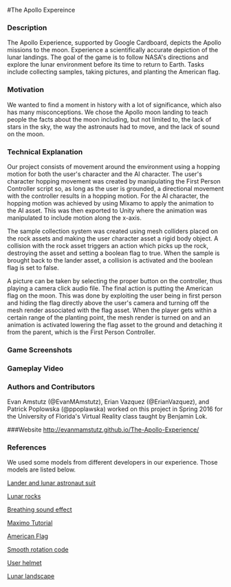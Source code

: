 #The Apollo Expereince

### Description
The Apollo Experience, supported by Google Cardboard, depicts the Apollo missions to the moon. Experience a scientifically accurate depiction of the lunar landings. The goal of the game is to follow NASA's directions and explore the lunar environment before its time to return to Earth. Tasks include collecting samples, taking pictures, and planting the American flag.

### Motivation
We wanted to find a moment in history with a lot of significance, which also has many misconceptions. We chose the Apollo moon landing to teach people the facts about the moon including, but not limited to, the lack of stars in the sky, the way the astronauts had to move, and the lack of sound on the moon.

### Technical Explanation
Our project consists of movement around the environment using a hopping motion for both the user's character and the AI character. The user's character hopping movement was created by manipulating the First Person Controller script so, as long as the user is grounded, a directional movement with the controller results in a hopping motion. For the AI character, the hopping motion was achieved by using Mixamo to apply the animation to the AI asset. This was then exported to Unity where the animation was manipulated to include motion along the x-axis. 

The sample collection system was created using mesh colliders placed on the rock assets and making the user character asset a rigid body object. A collision with the rock asset triggers an action which picks up the rock, destroying the asset and setting a boolean flag to true. When the sample is brought back to the lander asset, a collision is activated and the boolean flag is set to false. 

A picture can be taken by selecting the proper button on the controller, thus playing a camera click audio file. The final action is putting the American flag on the moon. This was done by exploiting the user being in first person and hiding the flag directly above the user's camera and turning off the mesh render associated with the flag asset. When the player gets within a certain range of the planting point, the mesh render is turned on and an animation is activated lowering the flag asset to the ground and detaching it from the parent, which is the First Person Controller.

### Game Screenshots

### Gameplay Video


### Authors and Contributors
Evan Amstutz (@EvanMAmstutz), Erian Vazquez (@ErianVazquez), and Patrick Poplowska (@ppoplawska) worked on this project in Spring 2016 for the University of Florida's Virtual Reality class taught by Benjamin Lok.

###Website
http://evanmamstutz.github.io/The-Apollo-Experience/

### References
We used some models from different developers in our experience. Those models are listed below.

[Lander and lunar astronaut suit](http://nasa3d.arc.nasa.gov/models)

[Lunar rocks](https://www.assetstore.unity3d.com/en/#!/content/6947)

[Breathing sound effect](https://www.youtube.com/watch?v=Wt7b8RyRfWw)

[Maximo Tutorial](https://www.youtube.com/watch?v=mBbXPB_6SWs)

[American Flag](https://3dwarehouse.sketchup.com/model.html?id=c34b64f276c670f349bb7846d039ee8)

[Smooth rotation code](http://forum.unity3d.com/threads/smooth-look-at.26141/)

[User helmet](https://3dwarehouse.sketchup.com/model.html?id=ubdd49a99-679f-460e-844e-5dcbdca48a85)

[Lunar landscape](https://www.assetstore.unity3d.com/en/#!/content/35818)
